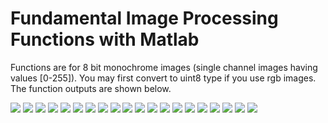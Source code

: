 # Fundamental Image Processing Functions with Matlab

Functions are for 8 bit monochrome images (single channel images having values [0-255]). 
You may first convert to uint8 type if you use rgb images. The function outputs are shown below.

![](images/testFile1-2-1.jpg)
![](images/testFile1-2-2.jpg)
![](images/testFile1-2-3.jpg)
![](images/testFile1-2-4.jpg)
![](images/testFile1-2-5.jpg)
![](images/testFile3-4-1.jpg)
![](images/testFile3-4-2.jpg)
![](images/testFile3-4-3.jpg)
![](images/testFile3-4-4.jpg)
![](images/testFile3-4-5.jpg)
![](images/testFile3-4-6.jpg)
![](images/testFile3-4-7.jpg)
![](images/testfile5-1.jpg)
![](images/testfile5-2.jpg)
![](images/testfile5-3.jpg)
![](images/testfile5-4.jpg)
![](images/testfile5-5.jpg)
![](images/testFile6-1.jpg)
![](images/testFile6-2.jpg)
![](images/testFile6-3.jpg)
